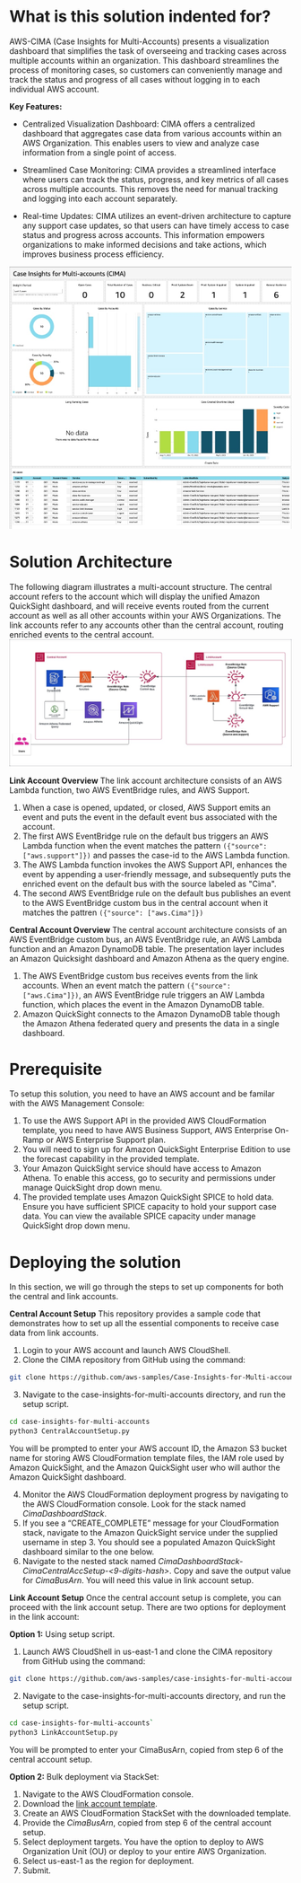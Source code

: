 # What is this solution indented for?

AWS-CIMA (Case Insights for Multi-Accounts) presents a visualization dashboard that simplifies the task of overseeing and tracking cases across multiple accounts within an organization. This dashboard streamlines the process of monitoring cases, so customers can conveniently manage and track the status and progress of all cases without logging in to each individual AWS account.

**Key Features:**

* Centralized Visualization Dashboard: CIMA offers a centralized dashboard that aggregates case data from various accounts within an AWS Organization. This enables users to view and analyze case information from a single point of access. 

* Streamlined Case Monitoring: CIMA provides a streamlined interface where users can track the status, progress, and key metrics of all cases across multiple accounts. This removes the need for manual tracking and logging into each account separately.

* Real-time Updates: CIMA utilizes an event-driven architecture to capture any support case updates, so that users can have timely access to case status and progress across accounts. This information empowers organizations to make informed decisions and take actions, which improves business process efficiency. 

<div align="center">
  <img src="img/sampleDashboard.jpg" alt="Sample Dashboard">
</div>

# Solution Architecture
The following diagram illustrates a multi-account structure. The central account refers to the account which will display the unified Amazon QuickSight dashboard, and will receive events routed from the current account as well as all other accounts within your AWS Organizations. The link accounts refer to any accounts other than the central account, routing enriched events to the central account. 
 ![ALT](img/cima-arch.jpg)

**Link Account Overview** The link account architecture consists of an AWS Lambda function, two AWS EventBridge rules, and AWS Support.
1.	When a case is opened, updated, or closed, AWS Support emits an event and puts the event in the default event bus associated with the account. 
2.	The first AWS EventBridge rule on the default bus triggers an AWS Lambda function when the event matches the pattern `({"source": ["aws.support"]})` and passes the case-id to the AWS Lambda function.
3.	The AWS Lambda function invokes the AWS Support API, enhances the event by appending a user-friendly message, and subsequently puts the enriched event on the default bus with the source labeled as "Cima".
4.	The second AWS EventBridge rule on the default bus publishes an event to the AWS EventBridge custom bus in the central account when it matches the pattren `({"source": ["aws.Cima"]})`

**Central Account Overview** The central account architecture consists of an AWS EventBridge custom bus, an AWS EventBridge rule, an AWS Lambda function and an Amazon DynamoDB table. The presentation layer includes an Amazon Quicksight dashboard and Amazon Athena as the query engine. 
1.	The AWS EventBridge custom bus receives events from the link accounts. When an event match the pattern `({"source": ["aws.Cima"]})`, an AWS EventBridge rule triggers an AW Lambda function, which places the event in the Amazon DynamoDB table.
2.	Amazon QuickSight connects to the Amazon DynamoDB table though the Amazon Athena federated query and presents the data in a single dashboard. 


# Prerequisite
To setup this solution, you need to have an AWS account and be familar with the AWS Management Console:
1.	To use the AWS Support API in the provided AWS CloudFormation template, you need to have AWS Business Support, AWS Enterprise On-Ramp or AWS Enterprise Support plan. 
2.	You will need to sign up for Amazon QuickSight Enterprise Edition to use the forecast capability in the provided template. 
3.	Your Amazon QuickSight service should have access to Amazon Athena. To enable this access, go to security and permissions under manage QuickSight drop down menu. 
4.	The provided template uses Amazon QuickSight SPICE to hold data. Ensure you have sufficient SPICE capacity to hold your support case data. You can view the available SPICE capacity under manage QuickSight drop down menu.

# Deploying the solution
In this section, we will go through the steps to set up components for both the central and link accounts.

**Central Account Setup**
This repository provides a sample code that demonstrates how to set up all the essential components to receive case data from link accounts. 
1.	Login to your AWS account and launch AWS CloudShell.
2.	Clone the CIMA repository from GitHub using the command:

```bash
git clone https://github.com/aws-samples/Case-Insights-for-Multi-accounts.git
```

3.	Navigate to the case-insights-for-multi-accounts directory, and run the setup script.

```bash
cd case-insights-for-multi-accounts
python3 CentralAccountSetup.py
```

You will be prompted to enter your AWS account ID, the Amazon S3 bucket name for storing AWS CloudFormation template files, the IAM role used by Amazon QuickSight, and the Amazon QuickSight user who will author the Amazon QuickSight dashboard. 

4.	Monitor the AWS CloudFormation deployment progress by navigating to the AWS CloudFormation console. Look for the stack named *CimaDashboardStack<account-ID>*.
5.	If you see a “CREATE_COMPLETE” message for your CloudFormation stack, navigate to the Amazon QuickSight service under the supplied username in step 3. You should see a populated Amazon QuickSight dashboard similar to the one below.
6.	Navigate to the nested stack named *CimaDashboardStack<account-ID>-CimaCentralAccSetup-<9-digits-hash>*. Copy and save the output value for *CimaBusArn*. You will need this value in link account setup.

**Link Account Setup**
Once the central account setup is complete, you can proceed with the link account setup. There are two options for deployment in the link account: 

**Option 1:** Using setup script.
1.	Launch AWS CloudShell in us-east-1 and clone the CIMA repository from GitHub using the command:

```bash
git clone https://github.com/aws-samples/case-insights-for-multi-accounts.git
```

2.	Navigate to the case-insights-for-multi-accounts directory, and run the setup script.

```bash
cd case-insights-for-multi-accounts`
python3 LinkAccountSetup.py
```

You will be prompted to enter your CimaBusArn, copied from step 6 of the central account setup. 

**Option 2:** Bulk deployment via StackSet:
1.	Navigate to the AWS CloudFormation console. 
2.	Download the [link account template](https://github.com/aws-samples/case-insights-for-multi-accounts/blob/main/README.md).
3.	Create an AWS CloudFormation StackSet with the downloaded template.
4.	Provide the *CimaBusArn*, copied from step 6 of the central account setup.
5.	Select deployment targets. You have the option to deploy to AWS Organization Unit (OU) or deploy to your entire AWS Organization.
6.	Select us-east-1 as the region for deployment.
7.	Submit.
